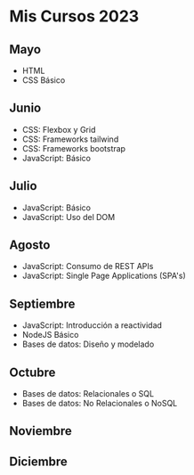 # Mis Cursos 2023

## Mayo
- HTML
- CSS Básico

## Junio
- CSS: Flexbox y Grid
- CSS: Frameworks tailwind
- CSS: Frameworks bootstrap
- JavaScript: Básico

## Julio
- JavaScript: Básico
- JavaScript: Uso del DOM

## Agosto
- JavaScript: Consumo de REST APIs
- JavaScript: Single Page Applications (SPA's)

## Septiembre
- JavaScript: Introducción a reactividad
 - NodeJS Básico
 - Bases de datos: Diseño y modelado

## Octubre
 - Bases de datos: Relacionales o SQL
 - Bases de datos: No Relacionales o NoSQL
 
## Noviembre

## Diciembre